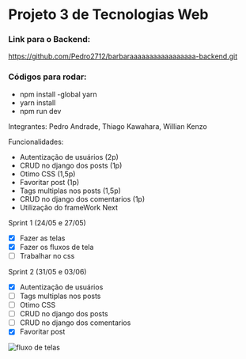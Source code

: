 # Projeto 3 de Tecnologias Web

### Link para o Backend:
https://github.com/Pedro2712/barbaraaaaaaaaaaaaaaaaa-backend.git

### Códigos para rodar:
- npm install -global yarn
- yarn install
- npm run dev

Integrantes: Pedro Andrade, Thiago Kawahara, Willian Kenzo

Funcionalidades:
- Autentização de usuários (2p)
- CRUD no django dos posts (1p)
- Otimo CSS (1,5p)
- Favoritar post (1p)
- Tags multiplas nos posts (1,5p) 
- CRUD no django dos comentarios (1p)
- Utilização do frameWork Next

Sprint 1 (24/05 e 27/05)
  - [X] Fazer as telas
  - [X] Fazer os fluxos de tela
  - [ ] Trabalhar no css

Sprint 2 (31/05 e 03/06)
  - [X] Autentização de usuários
  - [ ] Tags multiplas nos posts
  - [ ] Otimo CSS
  - [ ] CRUD no django dos posts
  - [ ] CRUD no django dos comentarios
  - [X] Favoritar post

![fluxo de telas](https://user-images.githubusercontent.com/71990438/169356552-394c481d-466f-4b10-aba3-6d4236a38586.png)


